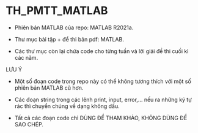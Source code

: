 # TH_PMTT_MATLAB

- Phiên bản MATLAB của repo: MATLAB R2021a.

- Thư mục bài tập + đề thi bản pdf: MATLAB.

- Các thư mục còn lại chứa code cho từng tuần và lời giải đề thi cuối kì các năm.

LƯU Ý

- Một số đoạn code trong repo này có thể không tương thích với một số phiên bản MATLAB cũ hơn.

- Các đoạn string trong các lênh print, input, error,... nếu ra những ký tự rác thì chuyển chúng về dạng không dấu.

- Tất cả các đoạn code chỉ DÙNG ĐỂ THAM KHẢO, KHÔNG DÙNG ĐỂ SAO CHÉP.
